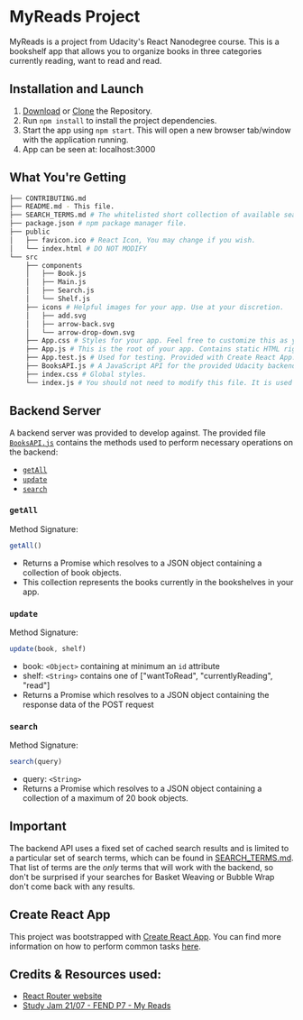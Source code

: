 # MyReads Project

MyReads is a project from Udacity's React Nanodegree course. This is a bookshelf app that allows you to organize books in three categories currently reading, want to read and read. 

## Installation and Launch

1. [Download](https://github.com/whitenl/reactnd-project-myreads/archive/master.zip) or [Clone](https://github.com/whitenl/reactnd-project-myreads.git) the Repository.
2. Run `npm install` to install the project dependencies.
3. Start the app using `npm start`. This will open a new browser tab/window with the application running.
4. App can be seen at: localhost:3000

## What You're Getting
```bash
├── CONTRIBUTING.md
├── README.md - This file.
├── SEARCH_TERMS.md # The whitelisted short collection of available search terms for you to use with your app.
├── package.json # npm package manager file. 
├── public
│   ├── favicon.ico # React Icon, You may change if you wish.
│   └── index.html # DO NOT MODIFY
└── src
    ├── components 
    │   ├── Book.js 
    │   ├── Main.js
    │   ├── Search.js
    │   └── Shelf.js
    ├── icons # Helpful images for your app. Use at your discretion.
    │   ├── add.svg
    │   ├── arrow-back.svg
    │   └── arrow-drop-down.svg
    ├── App.css # Styles for your app. Feel free to customize this as you desire.
    ├── App.js # This is the root of your app. Contains static HTML right now.
    ├── App.test.js # Used for testing. Provided with Create React App. Testing is encouraged, but not required.
    ├── BooksAPI.js # A JavaScript API for the provided Udacity backend. Instructions for the methods are below.
    ├── index.css # Global styles. 
    └── index.js # You should not need to modify this file. It is used for DOM rendering only.
```

## Backend Server

A backend server was provided to develop against. The provided file [`BooksAPI.js`](src/BooksAPI.js) contains the methods used to perform necessary operations on the backend:

* [`getAll`](#getall)
* [`update`](#update)
* [`search`](#search)

### `getAll`

Method Signature:

```js
getAll()
```

* Returns a Promise which resolves to a JSON object containing a collection of book objects.
* This collection represents the books currently in the bookshelves in your app.

### `update`

Method Signature:

```js
update(book, shelf)
```

* book: `<Object>` containing at minimum an `id` attribute
* shelf: `<String>` contains one of ["wantToRead", "currentlyReading", "read"]  
* Returns a Promise which resolves to a JSON object containing the response data of the POST request

### `search`

Method Signature:

```js
search(query)
```

* query: `<String>`
* Returns a Promise which resolves to a JSON object containing a collection of a maximum of 20 book objects.

## Important
The backend API uses a fixed set of cached search results and is limited to a particular set of search terms, which can be found in [SEARCH_TERMS.md](SEARCH_TERMS.md). That list of terms are the _only_ terms that will work with the backend, so don't be surprised if your searches for Basket Weaving or Bubble Wrap don't come back with any results.

## Create React App

This project was bootstrapped with [Create React App](https://github.com/facebookincubator/create-react-app). You can find more information on how to perform common tasks [here](https://github.com/facebookincubator/create-react-app/blob/master/packages/react-scripts/template/README.md).

## Credits & Resources used:
* [React Router website](https://reacttraining.com/react-router/)
* [Study Jam 21/07 - FEND P7 - My Reads](https://www.youtube.com/watch?v=i6L2jLHV9j8)
